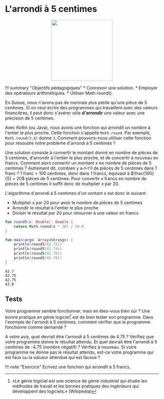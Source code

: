 # L'arrondi à 5 centimes  

<center>
<img src="../images/CH_CHF0.05.png" width="200">
</center>

!!! summary "Objectifs pédagogiques"
	* Concevoir une solution.
	* Employer des opérateurs arithmétiques.
	* Utiliser Math.round().

En Suisse, nous n'avons pas de monnaie plus petite qu'une pièce de 5 centimes. Si on veut écrire des programmes qui travaillent avec des
valeurs financières, il peut donc s'avérer utile **d'arrondir** une valeur avec une précision de 5 centimes.

Avec Kotlin (ou Java), nous avons une fonction qui arrondit un nombre à l'entier le plus proche. Cette fonction s'appelle `Math.round`. Par exemple, `Math.round(3.4)` donne `3`.
Comment pouvons-nous utiliser cette fonction pour résoudre notre problème d'arrondi à 5 centimes&nbsp;?

Une solution consiste à convertir le montant donné en nombre de pièces de 5 centimes, d'arrondir à l'entier le plus proche, et de concertir à nouveau en francs. Comment alors
convertir un montant $x$ en nombre de pièces de 5 centimes ? Autrement dit, combien y a-t-t'il de pièces de 5 centimes dans 1 franc ? 1 franc = 100 centimes, donc dans 1 francs, équivaut à $\frac{100}{5} = 20$ pièces de 5 centimes. Pour convertir $x$ francs en nombre de pièces de 5 centimes il suffit donc de multiplier $x$ par $20$.

L'algorithme d'arrondi à 5 centimes d'un vontant x est donc le suivant:

* Multiplier x par 20 pour avoir le nombre de pièces de 5 centimes
* Arrondir le résultat à l'entier le plus proche
* Diviser le résultat par 20 pour retourner à une valeur en francs

``` kotlin
fun round5(x: Double): Double {
    return Math.round(x * 20) / 20.0
}

fun main(args: Array<String>) {
    println(round5(42.72))
    println(round5(42.74))
    println(round5(42.76))
    println(round5(42.78))
}
```

```
42.7
42.75
42.75
42.8
```

## Tests

Votre programme semble fonctionner, mais en êtes-vous bien sûr ? Une bonne pratique en génie logiciel[^1] est de bien tester son programme.
Dans l'exemple de l'arrondi à 5 centimes, comment vérifier que le programme fonctionne comme demandé&nbsp;?

A votre avis, quel devrait être l'arrondi à 5 centimes de 4.75 ? Vérifiez que votre programme donne le résultat attendu. Et
quel devrait être l'arrondi à 5 centimes de -4.75 (nombre négatif)&nbsp;? Vérifiez à nouveau. Si votre programme ne donne pas le résultat attendu, est-ce votre programme qui est faux
ou la valueur attendue qui est fausse&nbsp;?

!!! note "Exercice"
    Ecrivez une fonction qui arrondit à 5 francs.

[^1]: «Le génie logiciel est une science de génie industriel qui étudie les méthodes de travail et les bonnes pratiques des ingénieurs qui développent des logiciels.» (Wikipedia)